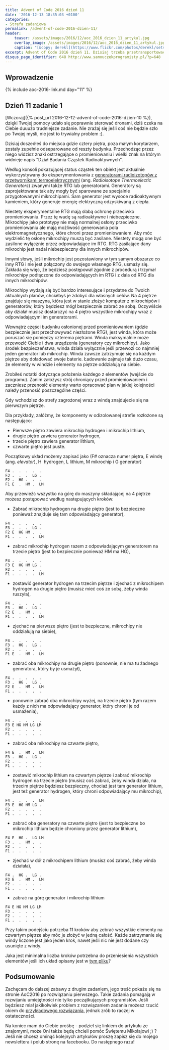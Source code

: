 ```yaml
---
title: Advent of Code 2016 dzień 11
date: '2016-12-13 18:35:03 +0100'
categories:
- Strefa zadaniowa
permalink: /advent-of-code-2016-dzien-11/
header:
    teaser: /assets/images/2016/12/aoc_2016_dzien_11_artykul.jpg
    overlay_image: /assets/images/2016/12/aoc_2016_dzien_11_artykul.jpg
    caption: "[&copy; derekl](https://www.flickr.com/photos/derekl/sets/72157649148835567)"
excerpt: Advent of Code 2016 dzień 11. Dzisiaj trzeba przetransportować windą mikrochipy i generatory na ostatnie piętro. Ostrzegam, nie jest to proste zadanie! Dasz radę to zrobić?
disqus_page_identifier: 648 http://www.samouczekprogramisty.pl/?p=648
---
```


## Wprowadzenie

{% include aoc-2016-link.md day="11" %}

## Dzień 11 zadanie 1

[Wczoraj]({% post_url 2016-12-12-advent-of-code-2016-dzien-10 %}), dzięki Twojej pomocy udało się poprawnie sterować dronami, dziś czeka na Ciebie duuużo trudniejsze zadanie. Nie zrażaj się jeśli coś nie będzie szło po Twojej myśli, nie jest to trywialny problem :).

Dzisiaj doszedłeś do miejsca gdzie cztery piętra, poza małym korytarzem, zostały zupełnie odseparowane od reszty budynku. Przechodząc przez niego widzisz znaki ostrzegające o promieniowaniu i wielki znak na którym widnieje napis "Dział Badania Cząstek Radioaktywnych".

Według konsoli pokazującej status cząstek ten obiekt jest aktualnie wykorzystywany do eksperymentowania z [generatorami radioizotopów z przetwornikami termoelektrycznymi](https://en.wikipedia.org/wiki/Radioisotope_thermoelectric_generator) (ang. _Radioisotope Thermoelectic Generators_) zwanymi także RTG lub generatorami. Generatory są zaprojektowane tak aby mogły być sparowane ze specjalnie przygotowanymi mikrochipami. Sam generator jest wysoce radioaktywnym kamieniem, który generuje energię elektryczną odzyskiwaną z ciepła.

Niestety eksperymentalne RTG mają słabą ochronę przeciwko promieniowaniu. Przez tę wadę są radioaktywne i niebezpieczne. Mikrochipy jako prototypy nie mają normalnej osłony przeciwko promieniowaniu ale mają możliwość generowania pola elektromagnetycznego, które chroni przez promieniowaniem. Aby móc wydzielić tę osłonę mikrochipy muszą być zasilane. Niestety mogą one być zasilone wyłącznie przez odpowiadające im RTG. RTG zasilające dany mikrochip jest nadal niebezpieczny dla innych mikrochipów.

Innymi słowy, jeśli mikrochip jest pozostawiony w tym samym obszarze co inny RTG i nie jest połączony do swojego własnego RTG, usmaży się. Zakłada się więc, że będziesz postępował zgodnie z procedurą i trzymał mikrochipy podłączone do odpowiadających im RTG i z dala od RTG dla innych mikrochipów.

Mikrochipy wydają się być bardzo interesujące i przydatne do Twoich aktualnych planów, chciałbyś je zdobyć dla własnych celów. Na 4 piętrze znajduje się maszyna, która jest w stanie złożyć komputer z mikrochipów i generatorów, który będziesz mógł bezpiecznie zabrać ze sobą. Oczywiście aby działał musisz dostarczyć na 4 piętro wszystkie mikrochipy wraz z odpowiadającymi im generatorami.

Wewnątrz części budynku osłonionej przed promieniowaniem (gdzie bezpiecznie jest przechowywać niezłożone RTG), jest winda, która może poruszać się pomiędzy czterema piętrami. Winda maksymalnie może przewozić Ciebie i dwa urządzenia (generatory czy mikrochipy). Jako środek bezpieczeństwa, winda działa wyłącznie jeśli przewozi co najmniej jeden generator lub mikrochip. Winda zawsze zatrzymuje się na każdym piętrze aby doładować swoje baterie. Ładowanie zajmuje tak dużo czasu, że elementy w windzie i elementy na piętrze oddziałują na siebie.

Zrobiłeś notatki dotyczące położenia każdego z elementów (wejście do programu). Zanim założysz strój chroniący przed promieniowaniem i zaczniesz przenosić elementy warto opracować plan w jakiej kolejności należy przenosić poszczególne części.

Gdy wchodzisz do strefy zagrożonej wraz z windą znajdujecie się na pierwszym piętrze.

Dla przykłady, załóżmy, że komponenty w odizolowanej strefie rozłożone są następująco:

- Pierwsze piętro zawiera mikrochip hydrogen i mikrochip lithium,
- drugie piętro zawiera generator hydrogen,
- trzecie piętro zawiera generator lithium,
- czwarte piętro jest puste.

Początkowy układ możemy zapisać jako (F# oznacza numer piętra, E windę (ang. _elevator_), H&nbsp; hydrogen, L lithium, M mikrochip i G generator)

```
F4 .  .  .  .  .
F3 .  .  .  LG .
F2 .  HG .  .  .
F1 E  .  HM .  LM
```

Aby przewieźć wszystko na górę do maszyny składającej na 4 piętrze możesz postępować według następujących kroków:
- Zabrać mikrochip hydrogen na drugie piętro (jest to bezpieczne ponieważ znajduje się tam odpowiadający generator),

```
F4 .  .  .  .  .
F3 .  .  .  LG .
F2 E  HG HM .  .
F1 .  .  .  .  LM
```

- zabrać mikrochip hydrogen razem z odpowiadającym generatorem na trzecie piętro (jest to bezpiecznie ponieważ HM ma HG),

```
F4 .  .  .  .  .
F3 E  HG HM LG .
F2 .  .  .  .  .
F1 .  .  .  .  LM
```

- zostawić generator hydrogen na trzecim piętrze i zjechać z mikrochipem hydrogen na drugie piętro (musisz mieć coś ze sobą, żeby winda ruszyła),

```
F4 .  .  .  .  .
F3 .  HG .  LG .
F2 E  .  HM .  .
F1 .  .  .  .  LM
```

- zjechać na pierwsze piętro (jest to bezpieczne, mikrochipy nie oddziałują na siebie),

```
F4 .  .  .  .  .
F3 .  HG .  LG .
F2 .  .  .  .  .
F1 E  .  HM .  LM
```

- zabrać oba mikrochipy na drugie piętro (ponownie, nie ma tu żadnego generatora, który by je usmażył),

```
F4 .  .  .  .  .
F3 .  HG .  LG .
F2 E  .  HM .  LM
F1 .  .  .  .  .
```

- ponownie zabrać oba mikrochipy wyżej, na trzecie piętro (tym razem każdy z nich ma odpowiadający generator, który chroni je od usmażenia),

```
F4 .  .  .  .  .
F3 E HG HM LG LM
F2 .  .  .  .  .
F1 .  .  .  .  .
```

- zabrać oba mikrochipy na czwarte piętro,

```
F4 E  .  HM .  LM
F3 .  HG .  LG .
F2 .  .  .  .  .
F1 .  .  .  .  .
```

- zostawić mikrochip lithium na czwartym piętrze i zabrać mikrochip hydrogen na trzecie piętro (musisz coś zabrać, żeby winda działa, na trzecim piętrze będziesz bezpieczny, chociaż jest tam generator lithium, jest też generator hydrogen, który chroni odpowiadający mu mikrochip),

```
F4 .  .  .  .  LM
F3 E  HG HM LG .
F2 .  .  .  .  .
F1 .  .  .  .  .
```

- zabrać oba generatory na czwarte piętro (jest to bezpieczne bo mikrochip lithium będzie chroniony przez generator lithium),

```
F4 E  HG .  LG LM
F3 .  .  HM .  .
F2 .  .  .  .  .
F1 .  .  .  .  .
```

- zjechać w dół z mikrochipem lithium (musisz coś zabrać, żeby winda działała),

```
F4 .  HG .  LG .
F3 E  .  HM .  LM
F2 .  .  .  .  .
F1 .  .  .  .  .
```

- zabrać na górę generator i mikrochip lithium

```
F4 E HG HM LG LM
F3 .  .  .  .  .
F2 .  .  .  .  .
F1 .  .  .  .  .
```

Przy takim podejściu potrzeba 11 kroków aby zebrać wszystkie elementy na czwartym piętrze aby móc je złożyć w jedną całość. Każde zatrzymanie się windy liczone jest jako jeden krok, nawet jeśli nic nie jest dodane czy usunięte z windy.

Jaka jest minimalna liczba kroków potrzebna do przeniesienia wszystkich elementów jeśli ich układ opisany jest w [tym pliku](https://raw.githubusercontent.com/SamouczekProgramisty/StrefaZadaniowaSamouka/master/05_aoc_2016/src/main/test/resources/day11_input.txt)?

## Podsumowanie

Zachęcam do dalszej zabawy z drugim zadaniem, jego treść pokaże się na stronie AoC2016 po rozwiązaniu pierwszego. Takie zadania pomagają w rozwijaniu umiejętności nie tylko początkujących programistów. Jeśli będziesz miał jakikolwiek problem z rozwiązaniem zadania możesz rzucić okiem do [przykładowego rozwiązania](https://github.com/SamouczekProgramisty/StrefaZadaniowaSamouka/tree/master/05_aoc_2016/src/main/java/pl/samouczekprogramisty/szs/aoc2016/day11), jednak zrób to raczej w ostateczności.

Na koniec mam do Ciebie prośbę - podziel się linkiem do artykułu ze znajomymi, może Oni także będą chcieli pomóc Świętemu Mikołajowi ;) ? Jeśli nie chcesz ominąć kolejnych artykułów proszę zapisz się do mojego newslettera i polub stronę na facebooku. Do następnego razu!

